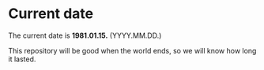 # Current date

The current date is **1981.01.15.** (YYYY.MM.DD.)

This repository will be good when the world ends, so we will know how long it lasted.